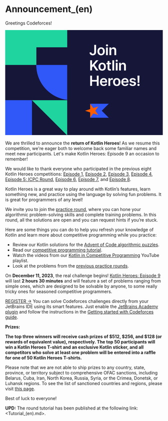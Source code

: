 # Announcement_(en)

Greetings Codeforces!

![](images/dc3d601ff391e638c1f2b20ec167083978099bbe.png)

We are thrilled to announce the **return of Kotlin Heroes**! As we resume this competition, we're eager both to welcome back some familiar names and meet new participants. Let's make Kotlin Heroes: Episode 9 an occasion to remember!

We would like to thank everyone who participated in the previous eight Kotlin Heroes competitions: [Episode 1](https://codeforces.com/contests/1170,1171), [Episode 2](https://codeforces.com/contests/1211,1212), [Episode 3](https://codeforces.com/contests/1297,1298), [Episode 4](https://codeforces.com/contests/1346,1347), [Episode 5: ICPC Round](https://codeforces.com/contests/1432,1431), [Episode 6](https://codeforces.com/contests/1488,1489), [Episode 7](https://codeforces.com/contests/1533,1532), and [Episode 8](https://codeforces.com/contests/1571,1570).

Kotlin Heroes is a great way to play around with Kotlin’s features, learn something new, and practice using the language by solving fun problems. It is great for programmers of any level! 

We invite you to join the [practice round](https://codeforces.com/contests/1911), where you can hone your algorithmic problem-solving skills and complete training problems. In this round, all the solutions are open and you can request hints if you’re stuck.

Here are some things you can do to help you refresh your knowledge of Kotlin and learn more about competitive programming while you practice:

 * Review our Kotlin solutions for the [Advent of Code algorithmic puzzles](https://codeforces.com/https://kotlinlang.org/docs/advent-of-code.html).
* Read our [competitive programming tutorial](https://codeforces.com/https://kotlinlang.org/docs/competitive-programming.html).
* Watch the videos from our [Kotlin in Competitive Programming](https://codeforces.com/https://www.youtube.com/playlist?list=PLlFc5cFwUnmyQA0l15nAfE1-pnu6fSvvG) YouTube playlist.
* Look at the problems from the [previous practice rounds](https://codeforces.com/contests/1489,1532,1570).

On **December 11, 2023**, the real challenge begins! [Kotlin Heroes: Episode 9](https://codeforces.com/contests/1910) will last **2 hours 30 minutes** and will feature a set of problems ranging from simple ones, which are designed to be solvable by anyone, to some really tricky ones for seasoned competitive programmers.

  

 [REGISTER →](https://codeforces.com/contests/1910)  You can solve Codeforces challenges directly from your JetBrains IDE using its smart features. Just enable the [JetBrains Academy plugin](https://codeforces.com/https://plugins.jetbrains.com/plugin/10081-jetbrains-academy) and follow the instructions in the [Getting started with Codeforces guide](https://plugins.jetbrains.com/plugin/10081-jetbrains-academy/docs/codeforces-contests.html#f69edaa9).

**Prizes:**

**The top three winners will receive cash prizes of $512, $256, and $128 (or rewards of equivalent value), respectively. The top 50 participants will win a Kotlin Heroes T-shirt and an exclusive Kotlin sticker, and all competitors who solve at least one problem will be entered into a raffle for one of 50 Kotlin Heroes T-shirts.**

Please note that we are not able to ship prizes to any country, state, province, or territory subject to comprehensive OFAC sanctions, including Belarus, Cuba, Iran, North Korea, Russia, Syria, or the Crimea, Donetsk, or Luhansk regions. To see the list of sanctioned countries and regions, please visit [this page](https://codeforces.com/https://ofac.treasury.gov/sanctions-programs-and-country-information).

Best of luck to everyone!

**UPD:** The round tutorial has been published at the following link: <Tutorial_(en).md>.

